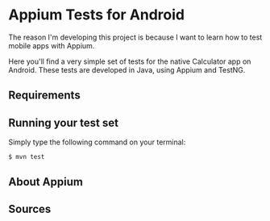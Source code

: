 # Appium Tests for Android

The reason I'm developing this project is because I want to learn how to test mobile apps with Appium. 

Here you'll find a very simple set of tests for the native Calculator app on Android.
These tests are developed in Java, using Appium and TestNG.

## Requirements

## Running your test set

Simply type the following command on your terminal:

```
$ mvn test
```

## About Appium

## Sources